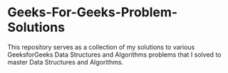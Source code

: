 # Geeks-For-Geeks-Problem-Solutions
This repository serves as a collection of my solutions to various GeeksforGeeks Data Structures and Algorithms problems that I solved to master Data Structures and Algorithms.
